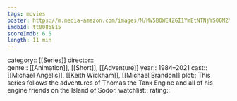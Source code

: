 ```yaml
---
tags: movies
poster: https://m.media-amazon.com/images/M/MV5BOWE4ZGI1YmEtNTNjYS00M2M0LTkwZDAtM2FmZjE1YTI0M2UxXkEyXkFqcGdeQXVyNTE1NjY5Mg@@._V1_SX300.jpg
imdbId: tt0086815
scoreImdb: 6.5
length: 11 min
---
```


category:: [[Series]]
director::  
genre:: [[Animation]], [[Short]], [[Adventure]]
year:: 1984–2021
cast:: [[Michael Angelis]], [[Keith Wickham]], [[Michael Brandon]]
plot:: This series follows the adventures of Thomas the Tank Engine and all of his engine friends on the Island of Sodor.
watchlist::
rating::
